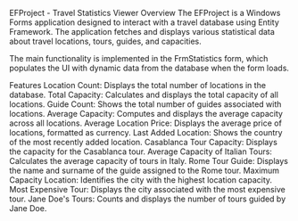 EFProject - Travel Statistics Viewer
Overview
The EFProject is a Windows Forms application designed to interact with a travel database using Entity Framework. The application fetches and displays various statistical data about travel locations, tours, guides, and capacities.

The main functionality is implemented in the FrmStatistics form, which populates the UI with dynamic data from the database when the form loads.

Features
Location Count: Displays the total number of locations in the database.
Total Capacity: Calculates and displays the total capacity of all locations.
Guide Count: Shows the total number of guides associated with locations.
Average Capacity: Computes and displays the average capacity across all locations.
Average Location Price: Displays the average price of locations, formatted as currency.
Last Added Location: Shows the country of the most recently added location.
Casablanca Tour Capacity: Displays the capacity for the Casablanca tour.
Average Capacity of Italian Tours: Calculates the average capacity of tours in Italy.
Rome Tour Guide: Displays the name and surname of the guide assigned to the Rome tour.
Maximum Capacity Location: Identifies the city with the highest location capacity.
Most Expensive Tour: Displays the city associated with the most expensive tour.
Jane Doe's Tours: Counts and displays the number of tours guided by Jane Doe.



